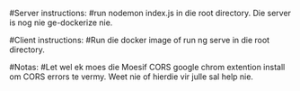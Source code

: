 #Server instructions:
#run nodemon index.js in die root directory. Die server is nog nie ge-dockerize nie.

#Client instructions:
#Run die docker image of run ng serve in die root directory.

#Notas:
#Let wel ek moes die Moesif CORS google chrom extention install om CORS errors te vermy. Weet nie of hierdie vir julle sal help nie.
